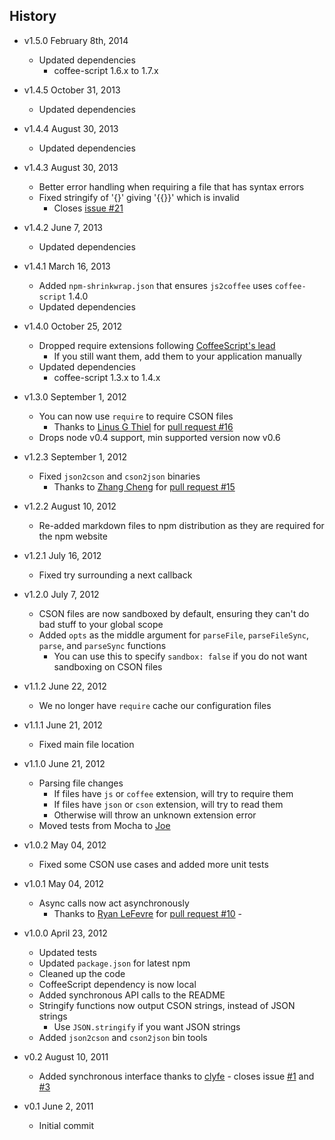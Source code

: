 ## History

- v1.5.0 February 8th, 2014
	- Updated dependencies
		- coffee-script 1.6.x to 1.7.x

- v1.4.5 October 31, 2013
	- Updated dependencies

- v1.4.4 August 30, 2013
	- Updated dependencies

- v1.4.3 August 30, 2013
	- Better error handling when requiring a file that has syntax errors
	- Fixed stringify of '{}' giving '{{}}' which is invalid
		- Closes [issue #21](https://github.com/bevry/cson/issues/21)

- v1.4.2 June 7, 2013
	- Updated dependencies

- v1.4.1 March 16, 2013
	- Added `npm-shrinkwrap.json` that ensures `js2coffee` uses `coffee-script` 1.4.0
	- Updated dependencies

- v1.4.0 October 25, 2012
	- Dropped require extensions following [CoffeeScript's lead](https://github.com/jashkenas/coffee-script/issues/2441)
		- If you still want them, add them to your application manually
	- Updated dependencies
		- coffee-script 1.3.x to 1.4.x

- v1.3.0 September 1, 2012
	- You can now use `require` to require CSON files
		- Thanks to [Linus G Thiel](https://github.com/linus) for [pull request #16](https://github.com/bevry/cson/pull/16)
	- Drops node v0.4 support, min supported version now v0.6

- v1.2.3 September 1, 2012
	- Fixed `json2cson` and `cson2json` binaries
		- Thanks to [Zhang Cheng](https://github.com/zhangcheng) for [pull request #15](https://github.com/bevry/cson/pull/15)

- v1.2.2 August 10, 2012
	- Re-added markdown files to npm distribution as they are required for the npm website

- v1.2.1 July 16, 2012
	- Fixed try surrounding a next callback

- v1.2.0 July 7, 2012
	- CSON files are now sandboxed by default, ensuring they can't do bad stuff to your global scope
	- Added `opts` as the middle argument for `parseFile`, `parseFileSync`, `parse`, and `parseSync` functions
		- You can use this to specify `sandbox: false` if you do not want sandboxing on CSON files

- v1.1.2 June 22, 2012
	- We no longer have `require` cache our configuration files

- v1.1.1 June 21, 2012
	- Fixed main file location

- v1.1.0 June 21, 2012
	- Parsing file changes
		- If files have `js` or `coffee` extension, will try to require them
		- If files have `json` or `cson` extension, will try to read them
		- Otherwise will throw an unknown extension error
	- Moved tests from Mocha to [Joe](https://github.com/bevry/joe)

- v1.0.2 May 04, 2012
	- Fixed some CSON use cases and added more unit tests

- v1.0.1 May 04, 2012
	- Async calls now act asynchronously
		- Thanks to [Ryan LeFevre](https://github.com/meltingice) for [pull request #10](https://github.com/bevry/cson/pull/10) -

- v1.0.0 April 23, 2012
	- Updated tests
	- Updated `package.json` for latest npm
	- Cleaned up the code
	- CoffeeScript dependency is now local
	- Added synchronous API calls to the README
	- Stringify functions now output CSON strings, instead of JSON strings
		- Use `JSON.stringify` if you want JSON strings
	- Added `json2cson` and `cson2json` bin tools

- v0.2 August 10, 2011
	- Added synchronous interface thanks to [clyfe](https://github.com/clyfe) - closes issue [#1](https://github.com/balupton/cson.npm/issues/1) and [#3](https://github.com/balupton/cson.npm/pull/3)

- v0.1 June 2, 2011
	- Initial commit
